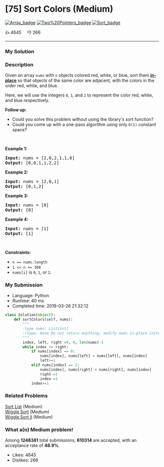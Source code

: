 # [75] Sort Colors (Medium)

[![Array_badge](https://img.shields.io/badge/topic-Array-green.svg)](https://leetcode.com/problems/sort-colors/)  [![Two%20Pointers_badge](https://img.shields.io/badge/topic-Two%20Pointers-green.svg)](https://leetcode.com/problems/sort-colors/)  [![Sort_badge](https://img.shields.io/badge/topic-Sort-green.svg)](https://leetcode.com/problems/sort-colors/) 

:+1: 4645 &nbsp; &nbsp; :thumbsdown: 266

---

### My Solution


### Description
<p>Given an array <code>nums</code> with <code>n</code> objects colored red, white, or blue, sort them <strong><a href="https://en.wikipedia.org/wiki/In-place_algorithm" target="_blank">in-place</a>&nbsp;</strong>so that objects of the same color are adjacent, with the colors in the order red, white, and blue.</p>

<p>Here, we will use the integers <code>0</code>, <code>1</code>, and <code>2</code> to represent the color red, white, and blue respectively.</p>

<p><strong>Follow up:</strong></p>

<ul>
	<li>Could you&nbsp;solve this problem without using&nbsp;the library&#39;s sort function?</li>
	<li>Could you come up with a&nbsp;one-pass algorithm using only <code>O(1)</code> constant space?</li>
</ul>

<p>&nbsp;</p>
<p><strong>Example 1:</strong></p>
<pre><strong>Input:</strong> nums = [2,0,2,1,1,0]
<strong>Output:</strong> [0,0,1,1,2,2]
</pre><p><strong>Example 2:</strong></p>
<pre><strong>Input:</strong> nums = [2,0,1]
<strong>Output:</strong> [0,1,2]
</pre><p><strong>Example 3:</strong></p>
<pre><strong>Input:</strong> nums = [0]
<strong>Output:</strong> [0]
</pre><p><strong>Example 4:</strong></p>
<pre><strong>Input:</strong> nums = [1]
<strong>Output:</strong> [1]
</pre>
<p>&nbsp;</p>
<p><strong>Constraints:</strong></p>

<ul>
	<li><code>n == nums.length</code></li>
	<li><code>1 &lt;= n &lt;= 300</code></li>
	<li><code>nums[i]</code> is <code>0</code>, <code>1</code>, or <code>2</code>.</li>
</ul>



### My Submission

- Language: Python
- Runtime: 40 ms
- Completed time: 2019-03-26 21:32:12

```Python
class Solution(object):
    def sortColors(self, nums):
        """
        :type nums: List[int]
        :rtype: None Do not return anything, modify nums in-place instead.
        """
        index, left, right =0, 0, len(nums)-1
        while index <= right:
            if nums[index] == 0:
                nums[index], nums[left] = nums[left], nums[index]
                left+=1
            elif nums[index] == 2:
                nums[index], nums[right] = nums[right], nums[index]
                right-=1
                index-=1
            index+=1
```


### Related Problems
[Sort List](https://leetcode.com/problems/sort-list/) (Medium) <br>
[Wiggle Sort](https://leetcode.com/problems/wiggle-sort/) (Medium) <br>
[Wiggle Sort II](https://leetcode.com/problems/wiggle-sort-ii/) (Medium) <br>



### What a(n) Medium problem!
Among **1248381** total submissions, **610314** are accepted, with an acceptance rate of **48.9%**. <br>

- Likes: 4645
- Dislikes: 266

